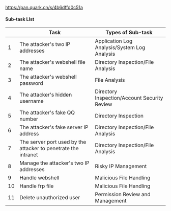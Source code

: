 https://pan.quark.cn/s/4b6dffd0c51a
#### Sub-task LIst
|     | Task                                                           | Types of Sub-task                            |
| --- | -------------------------------------------------------------- | -------------------------------------------- |
| 1   | The attacker's two IP addresses                                | Application Log Analysis/System Log Analysis |
| 2   | The attacker's webshell file name                              | Directory Inspection/File Analysis           |
| 3   | The attacker's webshell password                               | File Analysis                                |
| 4   | The attacker's hidden username                                 | Directory Inspection/Account Security Review |
| 5   | The attacker's fake QQ number                                  | Directory Inspection                         |
| 6   | The attacker's fake server IP address                          | Directory Inspection/File Analysis           |
| 7   | The server port used by the attacker to penetrate the intranet | Directory Inspection/File Analysis           |
| 8   | Manage the attacker's two IP addresses                         | Risky IP Management                          |
| 9   | Handle webshell                                                | Malicious File Handling                      |
| 10  | Handle frp file                                                | Malicious File Handling                      |
| 11  | Delete unauthorized user                                       | Permission Review and Management             |
